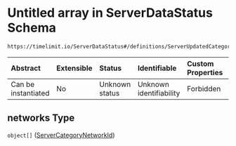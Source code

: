 # Untitled array in ServerDataStatus Schema

```txt
https://timelimit.io/ServerDataStatus#/definitions/ServerUpdatedCategoryBaseData/properties/networks
```



| Abstract            | Extensible | Status         | Identifiable            | Custom Properties | Additional Properties | Access Restrictions | Defined In                                                                            |
| :------------------ | :--------- | :------------- | :---------------------- | :---------------- | :-------------------- | :------------------ | :------------------------------------------------------------------------------------ |
| Can be instantiated | No         | Unknown status | Unknown identifiability | Forbidden         | Allowed               | none                | [ServerDataStatus.schema.json\*](ServerDataStatus.schema.json "open original schema") |

## networks Type

`object[]` ([ServerCategoryNetworkId](serverdatastatus-definitions-servercategorynetworkid.md))
